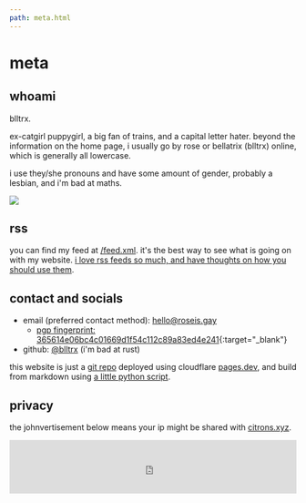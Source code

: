 ```yaml
---
path: meta.html
---
```

# meta 

## whoami
blltrx.

ex-catgirl puppygirl, a big fan of trains, and a capital letter hater. beyond the information on the home page, i usually go by rose or bellatrix (blltrx) online, which is generally all lowercase.

i use they/she pronouns and have some amount of gender, probably a lesbian, and i'm bad at maths.

<div class="buttonContainer">
  <a href="https://badge.les.bi"> <img src="https://badge.les.bi/88x31/trans/lesbi/heart-split/outset.svg" class="button" ></a>
</div>

## rss
you can find my feed at [/feed.xml](/feed.xml). it's the best way to see what is going on with my website. [i love rss feeds so much, and have thoughts on how you should use them](/blog/rss).

## contact and socials

- email (preferred contact method): [hello@roseis.gay](mailto:hello@roseis.gay)
    - [pgp fingerprint: 365614e06bc4c01669d1f54c112c89a83ed4e241](/assets/publickey.hello@roseis.gay-365614e06bc4c01669d1f54c112c89a83ed4e241.asc){:target="_blank"}
- github: [@blltrx](https://github.com/blltrx) (i'm bad at rust)

this website is just a [git repo](https://github.com/blltrx/sitemd) deployed using cloudflare [pages.dev](https://pages.cloudflare.com/), and build from markdown using [a little python script](https://github.com/blltrx/htmldown).

## privacy

the johnvertisement below means your ip might be shared with [citrons.xyz](https://citrons.xyz).

<iframe src="https://john.citrons.xyz/embed?ref=roseis.gay" style="margin-left:auto;display:block;margin-right:auto;max-width:732px;width:100%;height:94px;border:none;" loading=lazy title="johnvertisement"></iframe>
